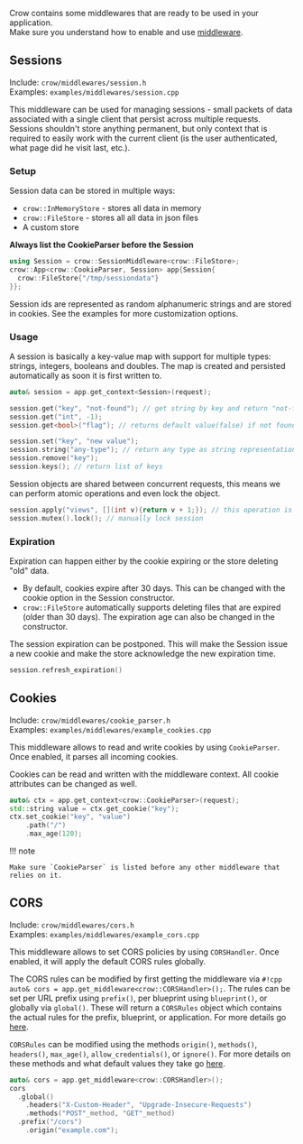 Crow contains some middlewares that are ready to be used in your application.
<br>
Make sure you understand how to enable and use [middleware](../middleware/).

## Sessions
Include: `crow/middlewares/session.h` <br>
Examples: `examples/middlewares/session.cpp`

This middleware can be used for managing sessions - small packets of data associated with a single client that persist across multiple requests. Sessions shouldn't store anything permanent, but only context that is required to easily work with the current client (is the user authenticated, what page did he visit last, etc.).

### Setup

Session data can be stored in multiple ways:

* `crow::InMemoryStore` - stores all data in memory
* `crow::FileStore` - stores all all data in json files
* A custom store

__Always list the CookieParser before the Session__
```cpp
using Session = crow::SessionMiddleware<crow::FileStore>;
crow::App<crow::CookieParser, Session> app{Session{
  crow::FileStore{"/tmp/sessiondata"}
}};
```

Session ids are represented as random alphanumeric strings and are stored in cookies. See the examples for more customization options.

### Usage

A session is basically a key-value map with support for multiple types: strings, integers, booleans and doubles. The map is created and persisted automatically as soon it is first written to.

```cpp
auto& session = app.get_context<Session>(request);

session.get("key", "not-found"); // get string by key and return "not-found" if not found
session.get("int", -1);
session.get<bool>("flag"); // returns default value(false) if not found

session.set("key", "new value");
session.string("any-type"); // return any type as string representation
session.remove("key");
session.keys(); // return list of keys
```

Session objects are shared between concurrent requests,
this means we can perform atomic operations and even lock the object.
```cpp
session.apply("views", [](int v){return v + 1;}); // this operation is always atomic, no way to get a data race
session.mutex().lock(); // manually lock session
```

### Expiration

Expiration can happen either by the cookie expiring or the store deleting "old" data.

* By default, cookies expire after 30 days. This can be changed with the cookie option in the Session constructor. 
* `crow::FileStore` automatically supports deleting files that are expired (older than 30 days). The expiration age can also be changed in the constructor.

The session expiration can be postponed. This will make the Session issue a new cookie and make the store acknowledge the new expiration time.
```cpp
session.refresh_expiration()
```

## Cookies
Include: `crow/middlewares/cookie_parser.h` <br>
Examples: `examples/middlewares/example_cookies.cpp`

This middleware allows to read and write cookies by using `CookieParser`. Once enabled, it parses all incoming cookies.

Cookies can be read and written with the middleware context. All cookie attributes can be changed as well.

```cpp
auto& ctx = app.get_context<crow::CookieParser>(request);
std::string value = ctx.get_cookie("key");
ctx.set_cookie("key", "value")
    .path("/")
    .max_age(120);
```

!!! note

    Make sure `CookieParser` is listed before any other middleware that relies on it.

## CORS
Include: `crow/middlewares/cors.h` <br>
Examples: `examples/middlewares/example_cors.cpp`

This middleware allows to set CORS policies by using `CORSHandler`. Once enabled, it will apply the default CORS rules globally.

The CORS rules can be modified by first getting the middleware via `#!cpp auto& cors = app.get_middleware<crow::CORSHandler>();`. The rules can be set per URL prefix using `prefix()`, per blueprint using `blueprint()`, or globally via `global()`. These will return a `CORSRules` object which contains the actual rules for the prefix, blueprint, or application. For more details go [here](../reference/structcrow_1_1_c_o_r_s_handler.html).

`CORSRules` can  be modified using the methods `origin()`, `methods()`, `headers()`, `max_age()`, `allow_credentials()`, or `ignore()`. For more details on these methods and what default values they take go [here](../reference/structcrow_1_1_c_o_r_s_rules.html).

```cpp
auto& cors = app.get_middleware<crow::CORSHandler>();
cors
  .global()
    .headers("X-Custom-Header", "Upgrade-Insecure-Requests")
    .methods("POST"_method, "GET"_method)
  .prefix("/cors")
    .origin("example.com");
```
